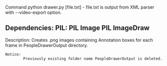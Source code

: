 Command
    python drawer.py [file.txt]
        - file.txt is output from XML parser with --video-export option.

Dependencies:
    PIL:
        PIL Image
        PIL ImageDraw
-------------------------------------------
Description:
    Creates .png images containing Annotation boxes for each frame in PeopleDrawerOutput directory.

    Notice:
            Previously existing folder name PeopleDrawerOutput is deleted.
